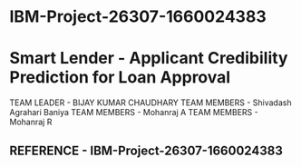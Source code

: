 # IBM-Project-26307-1660024383
# Smart Lender - Applicant Credibility Prediction for Loan Approval

 TEAM LEADER - BIJAY KUMAR CHAUDHARY
 TEAM MEMBERS - Shivadash Agrahari Baniya
 TEAM MEMBERS - Mohanraj A
 TEAM MEMBERS - Mohanraj R

## REFERENCE - IBM-Project-26307-1660024383
